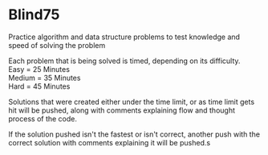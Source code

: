 # Blind75
 Practice algorithm and data structure problems to test knowledge and speed of solving the problem

 Each problem that is being solved is timed, depending on its difficulty. <br />
 Easy = 25 Minutes <br />
 Medium = 35 Minutes <br />
 Hard = 45 Minutes <br />

 Solutions that were created either under the time limit, or as time limit gets hit will be pushed,
 along with comments explaining flow and thought process of the code.

 If the solution pushed isn't the fastest or isn't correct, another push with the correct solution with 
 comments explaining it will be pushed.s